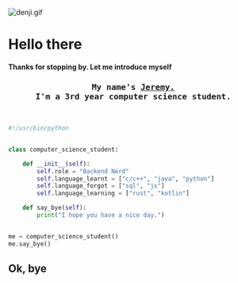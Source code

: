 ![denji.gif](https://64.media.tumblr.com/e7dc8cca012d65ed8c2c61a60925f06d/599f5436c9fd56ce-2b/s540x810/79074377e19ae6ba9c162422aa27842794e2f4d1.gif)

# Hello there
#### Thanks for stopping by. Let me introduce myself 

<h3 align="center">
        <samp>My name's  
                <b><a target="_blank" href="https://github.com/jemhv">Jeremy.</a></b>
          <br>
                <b>I'm a 3rd year computer science student.</b>
          <br>
                <b></b>
        </samp>
</h3>
<br>

```python
#!/usr/bin/python


class computer_science_student:

    def __init__(self):
        self.role = "Backend Nerd"
        self.language_learnt = ["c/c++", "java", "python"]
        self.language_forgot = ["sql", "js"]
        self.language_learning = ["rust", "kotlin"]

    def say_bye(self):
        print("I hope you have a nice day.")


me = computer_science_student()
me.say_bye()
```

## Ok, bye 

